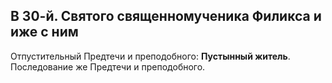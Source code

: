 
## В 30-й. Святого священномученика Филикса и иже с ним

Отпустительный Предтечи и преподобного: **Пустынный житель**. 
Последование же Предтечи и преподобного.
